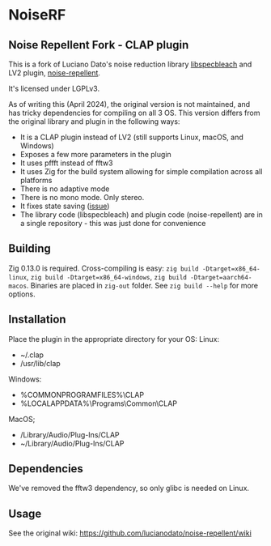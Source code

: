 # NoiseRF
## Noise Repellent Fork - CLAP plugin

This is a fork of Luciano Dato's noise reduction library [libspecbleach](https://github.com/lucianodato/libspecbleach) and LV2 plugin, [noise-repellent](https://github.com/lucianodato/noise-repellent).

It's licensed under LGPLv3.

As of writing this (April 2024), the original version is not maintained, and has tricky dependencies for compiling on all 3 OS. This version differs from the original library and plugin in the following ways:
- It is a CLAP plugin instead of LV2 (still supports Linux, macOS, and Windows)
- Exposes a few more parameters in the plugin
- It uses pffft instead of fftw3
- It uses Zig for the build system allowing for simple compilation across all platforms
- There is no adaptive mode
- There is no mono mode. Only stereo.
- It fixes state saving ([issue](https://github.com/lucianodato/noise-repellent/issues/114))
- The library code (libspecbleach) and plugin code (noise-repellent) are in a single repository - this was just done for convenience

## Building
Zig 0.13.0 is required. Cross-compiling is easy: `zig build -Dtarget=x86_64-linux`, `zig build -Dtarget=x86_64-windows`, `zig build -Dtarget=aarch64-macos`. Binaries are placed in `zig-out` folder. See `zig build --help` for more options.

## Installation
Place the plugin in the appropriate directory for your OS:
Linux:
  - ~/.clap
  - /usr/lib/clap

Windows:
  - %COMMONPROGRAMFILES%\CLAP
  - %LOCALAPPDATA%\Programs\Common\CLAP

MacOS;
  - /Library/Audio/Plug-Ins/CLAP
  - ~/Library/Audio/Plug-Ins/CLAP

## Dependencies
We've removed the fftw3 dependency, so only glibc is needed on Linux.

## Usage
See the original wiki: https://github.com/lucianodato/noise-repellent/wiki
